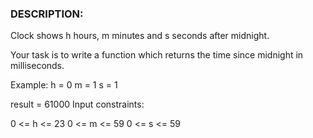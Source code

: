 ### DESCRIPTION:

Clock shows h hours, m minutes and s seconds after midnight.

Your task is to write a function which returns the time since midnight in milliseconds.

Example:
h = 0
m = 1
s = 1

result = 61000
Input constraints:

0 <= h <= 23
0 <= m <= 59
0 <= s <= 59